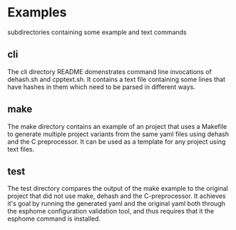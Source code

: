 # Examples

subdirectories containing some example and text commands

## cli

The cli directory README domenstrates command line invocations of 
dehash.sh and cpptext.sh.  It contains a text file containing some lines
that have hashes in them which need to be parsed in different ways.

## make

The make directory contains an example of an project that
uses a Makefile to generate multiple project variants from the same
yaml files using dehash and the C preprocessor.  It can be used
as a template for any project using text files.

## test

The test directory compares the output of the make example to the
original project that did not use make, dehash and the C-preprocessor.
It achieves it's goal by running the generated yaml and the original
yaml both through the esphome configuration validation tool, and thus
requires that it the esphome command is installed.


